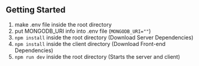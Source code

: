 ## Getting Started

1. make .env file inside the root directory 
2. put MONGODB_URI info into .env file (`MONGODB_URI=""`)
3. `npm install` inside the root directory (Download Server Dependencies) 
4. `npm install` inside the client directory (Download Front-end Dependencies)
5. `npm run dev` inside the root directory (Starts the server and client)
